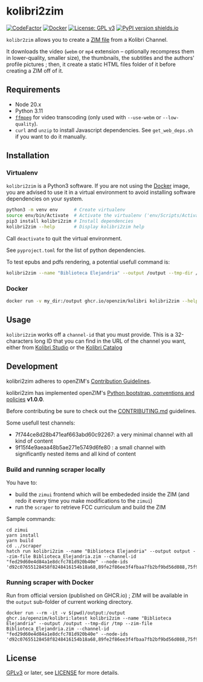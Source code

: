 kolibri2zim
=============

[![CodeFactor](https://www.codefactor.io/repository/github/openzim/kolibri/badge)](https://www.codefactor.io/repository/github/openzim/kolibri)
[![Docker](https://ghcr-badge.deta.dev/openzim/kolibri/latest_tag?label=docker)](https://ghcr.io/openzim/kolibri)
[![License: GPL v3](https://img.shields.io/badge/License-GPLv3-blue.svg)](https://www.gnu.org/licenses/gpl-3.0)
[![PyPI version shields.io](https://img.shields.io/pypi/v/kolibri2zim.svg)](https://pypi.org/project/kolibri2zim/)

`kolibr2zim` allows you to create a [ZIM file](https://openzim.org) from a Kolibri Channel.

It downloads the video (`webm` or `mp4` extension – optionally
recompress them in lower-quality, smaller size), the thumbnails, the
subtitles and the authors' profile pictures ; then, it create a static
HTML files folder of it before creating a ZIM off of it.

Requirements
------------

* Node 20.x
* Python 3.11
* [`ffmpeg`](https://ffmpeg.org/) for video transcoding (only used with `--use-webm` or `--low-quality`).
* `curl` and `unzip` to install Javascript dependencies. See `get_web_deps.sh` if you want to do it manually.

Installation
------------

### Virtualenv

`kolibri2zim` is a Python3 software. If you are not using the
[Docker](https://docker.com) image, you are advised to use it in a
virtual environment to avoid installing software dependencies on your system.

```bash
python3 -m venv env      # Create virtualenv
source env/bin/Activate  # Activate the virtualenv ('env/Scripts/Activate' in Windows)
pip3 install kolibri2zim # Install dependencies
kolibri2zim --help       # Display kolibri2zim help
```

Call `deactivate` to quit the virtual environment.

See `pyproject.toml` for the list of python dependencies.

To test epubs and pdfs rendering, a potential usefull command is:

```bash
kolibri2zim --name "Biblioteca Elejandria" --output /output --tmp-dir /tmp --zim-file Biblioteca_Elejandria.zim --channel-id "fed29d60e4d84a1e8dcfc781d920b40e" --node-ids 'd92c07655128458f8248416154b18a68,89fe2f86ee3f4fbaa7fb2bf9bd56d088,75f99e6b97d14b14a4e74762ad77391f,89fe2f86ee3f4fbaa7fb2bf9bd56d088'
```

### Docker

```bash
docker run -v my_dir:/output ghcr.io/openzim/kolibri kolibri2zim --help
```

Usage
-----

`kolibri2zim` works off a `channel-id` that you must provide. This is a 32-characters long ID that you can find in the URL of the channel you want, either from [Kolibri Studio](https://studio.learningequality.org) or the [Kolibri Catalog](https://kolibri-catalog-en.learningequality.org)

Development
-----------

kolibri2zim adheres to openZIM's [Contribution Guidelines](https://github.com/openzim/overview/wiki/Contributing).

kolibri2zim has implemented openZIM's [Python bootstrap, conventions and policies](https://github.com/openzim/_python-bootstrap/docs/Policy.md) **v1.0.0**.

Before contributing be sure to check out the
[CONTRIBUTING.md](CONTRIBUTING.md) guidelines.

Some usefull test channels:

- 7f744ce8d28b471eaf663abd60c92267: a very minimal channel with all kind of content
- 9f15f4e9aeaa48b5ae271e5749d6fe80 : a small channel with significantly nested items and all kind of content

### Build and running scraper locally

You have to:

- build the `zimui` frontend which will be embededed inside the ZIM (and redo it every time you make modifications to the `zimui`)
- run the `scraper` to retrieve FCC curriculum and build the ZIM

Sample commands:

```
cd zimui
yarn install
yarn build
cd ../scraper
hatch run kolibri2zim --name "Biblioteca Elejandria" --output output --zim-file Biblioteca_Elejandria.zim --channel-id "fed29d60e4d84a1e8dcfc781d920b40e" --node-ids 'd92c07655128458f8248416154b18a68,89fe2f86ee3f4fbaa7fb2bf9bd56d088,75f99e6b97d14b14a4e74762ad77391f,89fe2f86ee3f4fbaa7fb2bf9bd56d088'
```

### Running scraper with Docker

Run from official version (published on GHCR.io) ; ZIM will be available in the `output` sub-folder of current working directory.

```
docker run --rm -it -v $(pwd)/output:/output ghcr.io/openzim/kolibri:latest kolibri2zim --name "Biblioteca Elejandria" --output /output --tmp-dir /tmp --zim-file Biblioteca_Elejandria.zim --channel-id "fed29d60e4d84a1e8dcfc781d920b40e" --node-ids 'd92c07655128458f8248416154b18a68,89fe2f86ee3f4fbaa7fb2bf9bd56d088,75f99e6b97d14b14a4e74762ad77391f,89fe2f86ee3f4fbaa7fb2bf9bd56d088'
```

License
-------

[GPLv3](https://www.gnu.org/licenses/gpl-3.0) or later, see
[LICENSE](LICENSE) for more details.

